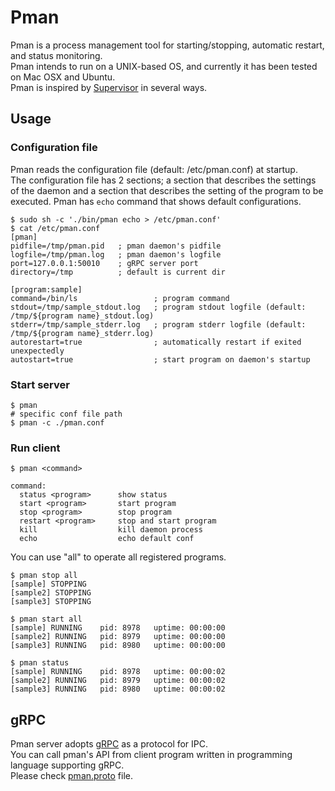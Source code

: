 # Pman
Pman is a process management tool for starting/stopping, automatic restart, and status monitoring.  
Pman intends to run on a UNIX-based OS, and currently it has been tested on Mac OSX and Ubuntu.  
Pman is inspired by [Supervisor](https://github.com/Supervisor/supervisor) in several ways.

## Usage
### Configuration file
Pman reads the configuration file (default: /etc/pman.conf) at startup.  
The configuration file has 2 sections; a section that describes the settings of the daemon and a section that describes the setting of the program to be executed.
Pman has `echo` command that shows default configurations.

```shell
$ sudo sh -c './bin/pman echo > /etc/pman.conf'
$ cat /etc/pman.conf
[pman]
pidfile=/tmp/pman.pid 	; pman daemon's pidfile
logfile=/tmp/pman.log 	; pman daemon's logfile
port=127.0.0.1:50010  	; gRPC server port
directory=/tmp        	; default is current dir

[program:sample]
command=/bin/ls               	; program command
stdout=/tmp/sample_stdout.log 	; program stdout logfile (default: /tmp/${program name}_stdout.log)
stderr=/tmp/sample_stderr.log 	; program stderr logfile (default: /tmp/${program name}_stderr.log)
autorestart=true              	; automatically restart if exited unexpectedly
autostart=true                	; start program on daemon's startup
```

### Start server
```shell
$ pman
# specific conf file path
$ pman -c ./pman.conf
```

### Run client
```shell
$ pman <command>

command:
  status <program>  	show status
  start <program>   	start program
  stop <program>    	stop program
  restart <program> 	stop and start program
  kill              	kill daemon process
  echo              	echo default conf
```

You can use "all" to operate all registered programs.
```shell
$ pman stop all
[sample] STOPPING
[sample2] STOPPING
[sample3] STOPPING

$ pman start all
[sample] RUNNING 	pid: 8978	uptime: 00:00:00
[sample2] RUNNING 	pid: 8979	uptime: 00:00:00
[sample3] RUNNING 	pid: 8980	uptime: 00:00:00

$ pman status
[sample] RUNNING 	pid: 8978	uptime: 00:00:02
[sample2] RUNNING 	pid: 8979	uptime: 00:00:02
[sample3] RUNNING 	pid: 8980	uptime: 00:00:02
```


## gRPC
Pman server adopts [gRPC](https://grpc.io) as a protocol for IPC.  
You can call pman's API from client program written in programming language supporting gRPC.  
Please check [pman.proto](https://github.com/matsune/pman/blob/master/protos/pman.proto) file.
